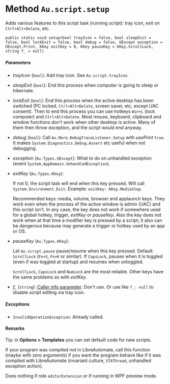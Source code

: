 # Method `Au.script.setup`

Adds various features to this script task (running script): tray icon, exit on `Ctrl+Alt+Delete`, etc.

```
public static void setup(bool trayIcon = false, bool sleepExit = false, bool lockExit = false, bool debug = false, UExcept exception = UExcept.Print, KKey exitKey = 0, KKey pauseKey = KKey.ScrollLock, string f_ = null)
```

##### Parameters

- *trayIcon*  (`bool`):
    Add tray icon. See `Au.script.trayIcon`.
- *sleepExit*  (`bool`):
    End this process when computer is going to sleep or hibernate.
- *lockExit*  (`bool`):
    End this process when the active desktop has been switched (PC locked, `Ctrl+Alt+Delete`, screen saver, etc, except UAC consent). Then to end this process you can use hotkeys `Win+L` (lock computer) and `Ctrl+Alt+Delete`. Most mouse, keyboard, clipboard and window functions don't work when other desktop is active. Many of them then throw exception, and the script would end anyway.
- *debug*  (`bool`):
    Call `Au.More.DebugTraceListener.Setup` with *usePrint* `true`. It makes `System.Diagnostics.Debug.Assert` etc useful when not debugging.
- *exception*  (`Au.Types.UExcept`):
    What to do on unhandled exception (event `System.AppDomain.UnhandledException`).
- *exitKey*  (`Au.Types.KKey`):

    If not 0, the script task will end when this key pressed. Will call `System.Environment.Exit`. Example: `exitKey: KKey.MediaStop`.

    Recommended keys: media, volume, browser and applaunch keys. They work even when the process of the active window is admin (UAC) and this script isn't. In any case, the key does not work if somewhere used for a global hotkey, trigger, *exitKey* or *pauseKey*. Also the key does not work when at that time a modifier key is pressed by a script; it also can be dangerous because may generate a trigger or hotkey used by an app or OS.
- *pauseKey*  (`Au.Types.KKey`):

    Let `Au.script.pause` pause/resume when this key pressed. Default: `ScrollLock` (`Fn+S`, `Fn+K` or similar). If `CapsLock`, pauses when it is toggled (even if was toggled at startup) and resumes when untoggled.

    `ScrollLock`, `CapsLock` and `NumLock` are the most reliable. Other keys have the same problems as with *exitKey*.
- *f_*  (`string`):
    [Caller info parameter](../articles/Caller%20info%20parameter.html). Don't use. Or use like `f_: null` to disable script editing via tray icon.

##### Exceptions

- `InvalidOperationException`:
    Already called.

#### Remarks

Tip: in **Options > Templates** you can set default code for new scripts.

If your program was compiled not in LibreAutomate, call this function (maybe with zero arguments) if you want the program behave like if it was compiled with LibreAutomate (invariant culture, `STAThread`, unhandled exception action).

Does nothing if role `editorExtension` or if running in WPF preview mode.